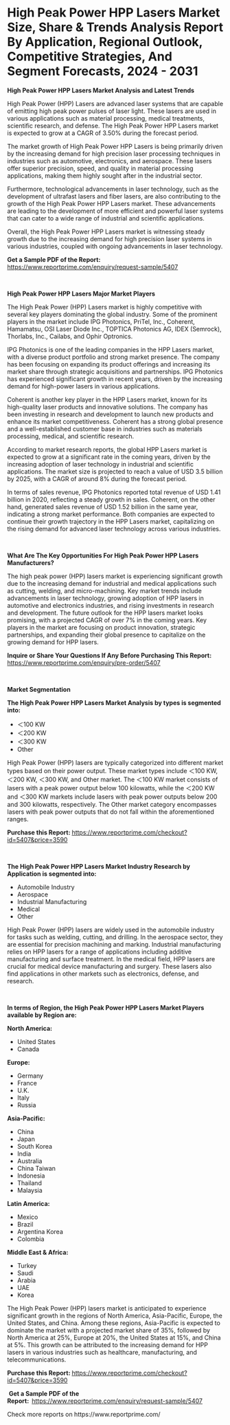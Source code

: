 <p><h1>High Peak Power HPP Lasers Market Size, Share & Trends Analysis Report By Application, Regional Outlook, Competitive Strategies, And Segment Forecasts, 2024 - 2031</h1></p><p><strong>High Peak Power HPP Lasers Market Analysis and Latest Trends</strong></p>
<p><p>High Peak Power (HPP) Lasers are advanced laser systems that are capable of emitting high peak power pulses of laser light. These lasers are used in various applications such as material processing, medical treatments, scientific research, and defense. The High Peak Power HPP Lasers market is expected to grow at a CAGR of 3.50% during the forecast period.</p><p>The market growth of High Peak Power HPP Lasers is being primarily driven by the increasing demand for high precision laser processing techniques in industries such as automotive, electronics, and aerospace. These lasers offer superior precision, speed, and quality in material processing applications, making them highly sought after in the industrial sector.</p><p>Furthermore, technological advancements in laser technology, such as the development of ultrafast lasers and fiber lasers, are also contributing to the growth of the High Peak Power HPP Lasers market. These advancements are leading to the development of more efficient and powerful laser systems that can cater to a wide range of industrial and scientific applications.</p><p>Overall, the High Peak Power HPP Lasers market is witnessing steady growth due to the increasing demand for high precision laser systems in various industries, coupled with ongoing advancements in laser technology.</p></p>
<p><strong>Get a Sample PDF of the Report:&nbsp;</strong> <a href="https://www.reportprime.com/enquiry/request-sample/5407">https://www.reportprime.com/enquiry/request-sample/5407</a></p>
<p>&nbsp;</p>
<p><strong>High Peak Power HPP Lasers Major Market Players</strong></p>
<p><p>The High Peak Power (HPP) Lasers market is highly competitive with several key players dominating the global industry. Some of the prominent players in the market include IPG Photonics, PriTel, Inc., Coherent, Hamamatsu, OSI Laser Diode Inc., TOPTICA Photonics AG, IDEX (Semrock), Thorlabs, Inc., Cailabs, and Ophir Optronics.</p><p>IPG Photonics is one of the leading companies in the HPP Lasers market, with a diverse product portfolio and strong market presence. The company has been focusing on expanding its product offerings and increasing its market share through strategic acquisitions and partnerships. IPG Photonics has experienced significant growth in recent years, driven by the increasing demand for high-power lasers in various applications.</p><p>Coherent is another key player in the HPP Lasers market, known for its high-quality laser products and innovative solutions. The company has been investing in research and development to launch new products and enhance its market competitiveness. Coherent has a strong global presence and a well-established customer base in industries such as materials processing, medical, and scientific research.</p><p>According to market research reports, the global HPP Lasers market is expected to grow at a significant rate in the coming years, driven by the increasing adoption of laser technology in industrial and scientific applications. The market size is projected to reach a value of USD 3.5 billion by 2025, with a CAGR of around 8% during the forecast period.</p><p>In terms of sales revenue, IPG Photonics reported total revenue of USD 1.41 billion in 2020, reflecting a steady growth in sales. Coherent, on the other hand, generated sales revenue of USD 1.52 billion in the same year, indicating a strong market performance. Both companies are expected to continue their growth trajectory in the HPP Lasers market, capitalizing on the rising demand for advanced laser technology across various industries.</p></p>
<p>&nbsp;</p>
<p><strong>What Are The Key Opportunities For High Peak Power HPP Lasers Manufacturers?</strong></p>
<p><p>The high peak power (HPP) lasers market is experiencing significant growth due to the increasing demand for industrial and medical applications such as cutting, welding, and micro-machining. Key market trends include advancements in laser technology, growing adoption of HPP lasers in automotive and electronics industries, and rising investments in research and development. The future outlook for the HPP lasers market looks promising, with a projected CAGR of over 7% in the coming years. Key players in the market are focusing on product innovation, strategic partnerships, and expanding their global presence to capitalize on the growing demand for HPP lasers.</p></p>
<p><strong>Inquire or Share Your Questions If Any Before Purchasing This Report:</strong> <a href="https://www.reportprime.com/enquiry/pre-order/5407">https://www.reportprime.com/enquiry/pre-order/5407</a></p>
<p>&nbsp;</p>
<p><strong>Market Segmentation</strong></p>
<p><strong>The High Peak Power HPP Lasers Market Analysis by types is segmented into:</strong></p>
<p><ul><li>＜100 KW</li><li>＜200 KW</li><li>＜300 KW</li><li>Other</li></ul></p>
<p><p>High Peak Power (HPP) lasers are typically categorized into different market types based on their power output. These market types include ＜100 KW, ＜200 KW, ＜300 KW, and Other market. The ＜100 KW market consists of lasers with a peak power output below 100 kilowatts, while the ＜200 KW and ＜300 KW markets include lasers with peak power outputs below 200 and 300 kilowatts, respectively. The Other market category encompasses lasers with peak power outputs that do not fall within the aforementioned ranges.</p></p>
<p><strong>Purchase this Report:&nbsp;</strong><a href="https://www.reportprime.com/checkout?id=5407&price=3590">https://www.reportprime.com/checkout?id=5407&price=3590</a></p>
<p>&nbsp;</p>
<p><strong>The High Peak Power HPP Lasers Market Industry Research by Application is segmented into:</strong></p>
<p><ul><li>Automobile Industry</li><li>Aerospace</li><li>Industrial Manufacturing</li><li>Medical</li><li>Other</li></ul></p>
<p><p>High Peak Power (HPP) lasers are widely used in the automobile industry for tasks such as welding, cutting, and drilling. In the aerospace sector, they are essential for precision machining and marking. Industrial manufacturing relies on HPP lasers for a range of applications including additive manufacturing and surface treatment. In the medical field, HPP lasers are crucial for medical device manufacturing and surgery. These lasers also find applications in other markets such as electronics, defense, and research.</p></p>
<p>&nbsp;</p>
<p><strong>In terms of Region, the High Peak Power HPP Lasers Market Players available by Region are:</strong></p>
<p>
    <p> <strong> North America: </strong>
        <ul>
            <li>United States</li>
            <li>Canada</li>
        </ul>
        </p> 
    <p> <strong> Europe: </strong>
        <ul>
            <li>Germany</li>
            <li>France</li>
            <li>U.K.</li>
            <li>Italy</li>
            <li>Russia</li>
        </ul>
        </p> 
    <p> <strong> Asia-Pacific: </strong>
        <ul>
            <li>China</li>
            <li>Japan</li>
            <li>South Korea</li>
            <li>India</li>
            <li>Australia</li>
            <li>China Taiwan</li>
            <li>Indonesia</li>
            <li>Thailand</li>
            <li>Malaysia</li>
        </ul>
        </p> 
    <p> <strong> Latin America: </strong>
        <ul>
            <li>Mexico</li>
            <li>Brazil</li>
            <li>Argentina Korea</li>
            <li>Colombia</li>
        </ul>
        </p> 
    <p> <strong> Middle East & Africa: </strong>
        <ul>
            <li>Turkey</li>
            <li>Saudi</li>
            <li>Arabia</li>
            <li>UAE</li>
            <li>Korea</li>
        </ul>
    </p>
    </p>
<p><p>The High Peak Power (HPP) lasers market is anticipated to experience significant growth in the regions of North America, Asia-Pacific, Europe, the United States, and China. Among these regions, Asia-Pacific is expected to dominate the market with a projected market share of 35%, followed by North America at 25%, Europe at 20%, the United States at 15%, and China at 5%. This growth can be attributed to the increasing demand for HPP lasers in various industries such as healthcare, manufacturing, and telecommunications.</p></p>
<p><strong>Purchase this Report: </strong><a href="https://www.reportprime.com/checkout?id=5407&price=3590">https://www.reportprime.com/checkout?id=5407&price=3590</a></p>
<p>&nbsp;<strong>Get a Sample PDF of the Report:&nbsp;&nbsp;</strong><a href="https://www.reportprime.com/enquiry/request-sample/5407">https://www.reportprime.com/enquiry/request-sample/5407</a></p>
<p><strong></strong></p>
<p>Check more reports on https://www.reportprime.com/</p>